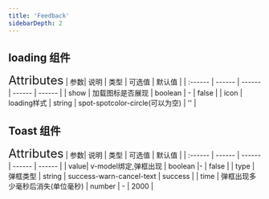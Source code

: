 ```yaml
---
title: 'Feedback'
sidebarDepth: 2
---
```

## loading 组件
<ClientOnly>
  <rm-loading/>
<font size=5>Attributes</font>
| 参数| 说明 | 类型 | 可选值 | 默认值 |
| :------ | ------ | ------ | ------ | ------ |
| show | 加载图标是否展现 | boolean | - | false |
| icon | loading样式 | string | spot-spotcolor-circle(可以为空) | '' |
</ClientOnly>

## Toast 组件
<ClientOnly>
  <rm-toast/>
<font size=5>Attributes</font>
| 参数| 说明 | 类型 | 可选值 | 默认值 |
| :------ | ------ | ------ | ------ | ------ |
| value| v-model绑定,弹框出现 | boolean |- | false |
| type | 弹框类型 | string | success-warn-cancel-text | success |
| time | 弹框出现多少毫秒后消失(单位毫秒) | number | - | 2000 |
</ClientOnly>
